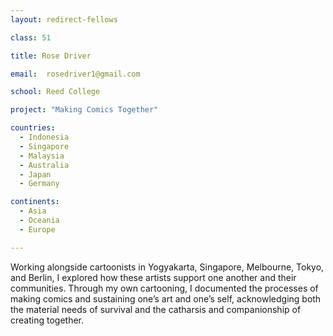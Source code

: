 ```yaml
---
layout: redirect-fellows

class: 51

title: Rose Driver

email:  rosedriver1@gmail.com 

school: Reed College

project: "Making Comics Together"

countries:
  - Indonesia
  - Singapore
  - Malaysia
  - Australia
  - Japan
  - Germany 

continents:
  - Asia
  - Oceania
  - Europe

---
```


Working alongside cartoonists in Yogyakarta, Singapore, Melbourne, Tokyo, and Berlin, I explored how these artists support one another and their communities. Through my own cartooning, I documented the processes of making comics and sustaining one’s art and one’s self, acknowledging both the material needs of survival and the catharsis and companionship of creating together.
